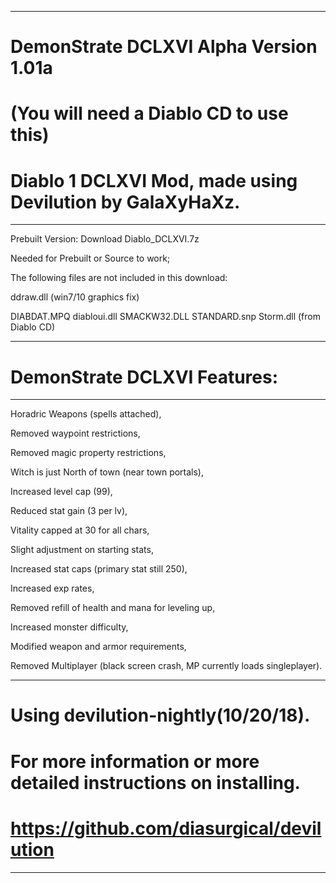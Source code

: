 --------------------------------------------------------------------------------------------------
DemonStrate DCLXVI Alpha Version 1.01a 
=======

(You will need a Diablo CD to use this)
=======

Diablo 1 DCLXVI Mod, made using Devilution by GalaXyHaXz.
=======
--------------------------------------------------------------------------------------------------

Prebuilt Version: Download Diablo_DCLXVI.7z

Needed for Prebuilt or Source to work; 

The following files are not included in this download: 

ddraw.dll (win7/10 graphics fix) 

DIABDAT.MPQ diabloui.dll SMACKW32.DLL STANDARD.snp Storm.dll (from Diablo CD)

--------------------------------------------------------------------------------------------------
DemonStrate DCLXVI Features: 
=======
--------------------------------------------------------------------------------------------------

Horadric Weapons (spells attached), 

Removed waypoint restrictions, 

Removed magic property restrictions, 

Witch is just North of town (near town portals), 

Increased level cap (99), 

Reduced stat gain (3 per lv), 

Vitality capped at 30 for all chars,

Slight adjustment on starting stats,

Increased stat caps (primary stat still 250), 

Increased exp rates, 

Removed refill of health and mana for leveling up,

Increased monster difficulty, 

Modified weapon and armor requirements, 

Removed Multiplayer (black screen crash, MP currently loads singleplayer).

--------------------------------------------------------------------------------------------------
Using devilution-nightly(10/20/18). 
=======

For more information or more detailed instructions on installing. 
=======

https://github.com/diasurgical/devilution
=======
--------------------------------------------------------------------------------------------------